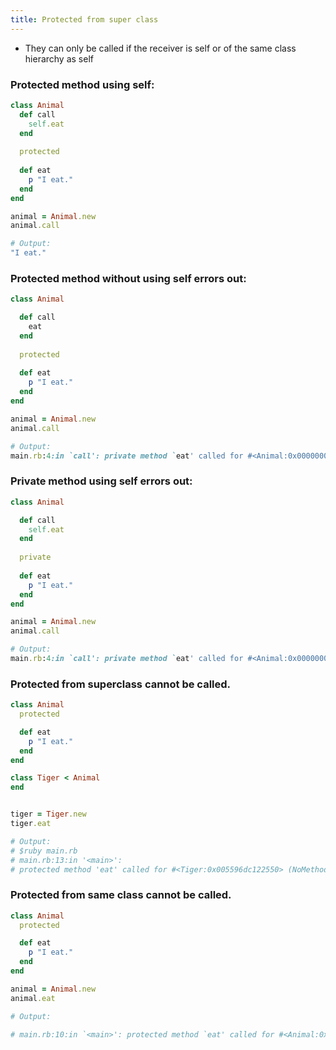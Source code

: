 ```yaml
---
title: Protected from super class
---
```


- They can only be called if the receiver is self or of the same class hierarchy as self

### Protected method using self:
```rb
class Animal
  def call
    self.eat
  end
  
  protected
  
  def eat
    p "I eat."
  end
end

animal = Animal.new
animal.call

# Output:
"I eat."
```

### Protected method without using self errors out:
```rb
class Animal

  def call
    eat
  end
  
  protected
  
  def eat
    p "I eat."
  end
end

animal = Animal.new
animal.call

# Output:
main.rb:4:in `call': private method `eat' called for #<Animal:0x00000000cca8a8> (NoMethodError) from main.rb:15:in `<main>'
```

### Private method using self errors out:
```rb
class Animal

  def call
    self.eat
  end
  
  private
  
  def eat
    p "I eat."
  end
end

animal = Animal.new
animal.call

# Output:
main.rb:4:in `call': private method `eat' called for #<Animal:0x00000000cca8a8> (NoMethodError) from main.rb:15:in `<main>'
```


### Protected from superclass cannot be called.

```rb
class Animal
  protected

  def eat
    p "I eat."
  end
end

class Tiger < Animal
end


tiger = Tiger.new
tiger.eat

# Output:
# $ruby main.rb
# main.rb:13:in '<main>': 
# protected method 'eat' called for #<Tiger:0x005596dc122550> (NoMethodError)
```

### Protected from same class cannot be called.

```rb
class Animal
  protected

  def eat
    p "I eat."
  end
end

animal = Animal.new
animal.eat

# Output:

# main.rb:10:in `<main>': protected method `eat' called for #<Animal:0x000000023739b0> (NoMethodError)                                                          

```